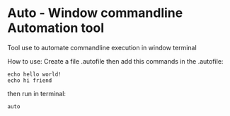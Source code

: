  # Auto - Window commandline Automation tool

 Tool use to automate commandline execution in window terminal

How to use:
Create a file .autofile then add this commands in the .autofile:
```
echo hello world!
echo hi friend
```

then run in terminal:
```
auto
```


